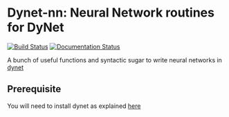 # Dynet-nn: Neural Network routines for DyNet

[![Build Status](https://travis-ci.org/pmichel31415/dynn.svg?branch=master)](https://travis-ci.org/pmichel31415/dynn) [![Documentation Status](https://readthedocs.org/projects/dynn/badge/?version=latest)](https://dynn.readthedocs.io/en/latest/?badge=latest)

A bunch of useful functions and syntactic sugar to write neural networks in [dynet](http://dynet.io/)

## Prerequisite

You will need to install dynet as explained [here](http://dynet.readthedocs.io/en/latest/python.html)
